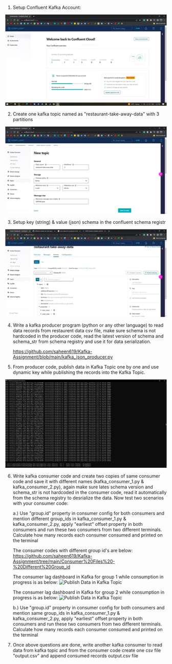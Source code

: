 1. Setup Confluent Kafka Account:

![Setup_Account/Login](https://github.com/saheen619/Kafka-Assignment/blob/main/Screenshots/Setup-Login%20Kafka%20Account.JPG?raw=true)




2. Create one kafka topic named as "restaurant-take-away-data" with 3 partitions

![Setup_Account/Login](https://github.com/saheen619/Kafka-Assignment/blob/main/Screenshots/Topic%20creation%20with%203%20partitions.JPG?raw=true)




3. Setup key (string) & value (json) schema in the confluent schema registr

![Setup_Key(string) & Value(Json) Schema](https://github.com/saheen619/Kafka-Assignment/blob/main/Screenshots/Setup%20Key(string)%20&%20Value(JSON)%20Schema.JPG?raw=true)


4. Write a kafka producer program (python or any other language) to read data records from restaurent data csv file, 
   make sure schema is not hardcoded in the producer code, read the latest version of schema and schema_str from schema registry and use it for
   data serialization.
   
   https://github.com/saheen619/Kafka-Assignment/blob/main/kafka_json_producer.py

5. From producer code, publish data in Kafka Topic one by one and use dynamic key while publishing the records into the Kafka Topic.

![Publish Data in Kafka Topic](https://github.com/saheen619/Kafka-Assignment/blob/main/Screenshots/Publish%20Data%20in%20Kafka%20Topic.JPG?raw=true)

6. Write kafka consumer code and create two copies of same consumer code and save it with different names (kafka_consumer_1.py & kafka_consumer_2.py), 
   again make sure lates schema version and schema_str is not hardcoded in the consumer code, read it automatically from the schema registry to desrialize the data. 
   Now test two scenarios with your consumer code:
   
    a.) Use "group.id" property in consumer config for both consumers and mention different group_ids in kafka_consumer_1.py & kafka_consumer_2.py,
        apply "earliest" offset property in both consumers and run these two consumers from two different terminals. Calculate how many records each consumer
        consumed and printed on the terminal
        
      The consumer codes with different group id's are below: 
        https://github.com/saheen619/Kafka-Assignment/tree/main/Consumer%20Files%20-%20Different%20Group_id
        
      The consumer lag dashboard in Kafka for group 1 while consumption in progress is as below:
        ![Publish Data in Kafka Topic]([https://github.com/saheen619/Kafka-Assignment/blob/main/Screenshots/Publish%20Data%20in%20Kafka%20Topic.JPG?raw=true](https://github.com/saheen619/Kafka-Assignment/blob/main/Screenshots/group1_consumer_lag.JPG?raw=true))
        
      The consumer lag dashboard in Kafka for group 2 while consumption in progress is as below:
        ![Publish Data in Kafka Topic](![image](https://user-images.githubusercontent.com/8330010/198872448-b8063ee9-ea06-4298-b42f-5c019253eda6.png))
        
    b.) Use "group.id" property in consumer config for both consumers and mention same group_ids in kafka_consumer_1.py & kafka_consumer_2.py,
        apply "earliest" offset property in both consumers and run these two consumers from two different terminals. Calculate how many records each consumer
        consumed and printed on the terminal
        
7. Once above questions are done, write another kafka consumer to read data from kafka topic and from the consumer code create one csv file "output.csv"
   and append consumed records output.csv file
